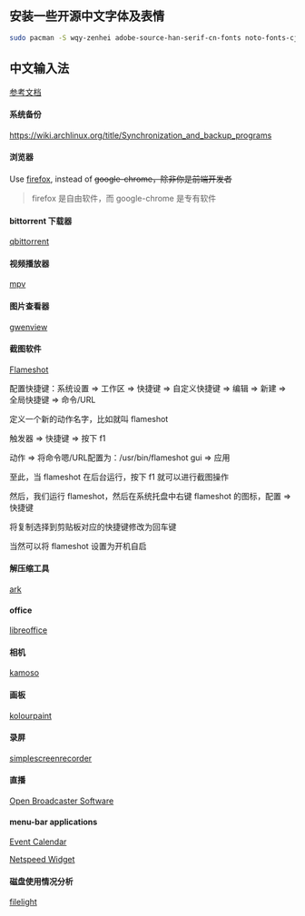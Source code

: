 ## 安装一些开源中文字体及表情

```bash
sudo pacman -S wqy-zenhei adobe-source-han-serif-cn-fonts noto-fonts-cjk noto-fonts-extra noto-fonts-emoji
```

## 中文输入法

[参考文档](https://wiki.archlinux.org/title/Fcitx5_(简体中文))

#### 系统备份

https://wiki.archlinux.org/title/Synchronization_and_backup_programs

#### 浏览器

Use [firefox](https://wiki.archlinux.org/title/firefox), instead of ~~google-chrome，除非你是前端开发者~~

> firefox 是自由软件，而 google-chrome 是专有软件

#### bittorrent 下载器

[qbittorrent](https://archlinux.org/packages/community/x86_64/qbittorrent)

#### 视频播放器

[mpv](https://wiki.archlinux.org/title/mpv)

#### 图片查看器

[gwenview](https://archlinux.org/packages/extra/x86_64/gwenview)

#### 截图软件

[Flameshot](https://wiki.archlinux.org/title/Flameshot)

配置快捷键：系统设置 => 工作区 => 快捷键 => 自定义快捷键 => 编辑 => 新建 => 全局快捷键 => 命令/URL

定义一个新的动作名字，比如就叫 flameshot

触发器 => 快捷键 => 按下 f1

动作 => 将命令嗯/URL配置为：/usr/bin/flameshot gui => 应用

至此，当 flameshot 在后台运行，按下 f1 就可以进行截图操作

然后，我们运行 flameshot，然后在系统托盘中右键 flameshot 的图标，配置 => 快捷键

将复制选择到剪贴板对应的快捷键修改为回车键

当然可以将 flameshot 设置为开机自启

#### 解压缩工具

[ark](https://archlinux.org/packages/extra/x86_64/ark)

#### office

[libreoffice](https://wiki.archlinux.org/title/LibreOffice)

#### 相机

[kamoso](https://archlinux.org/packages/extra/x86_64/kamoso)

#### 画板

[kolourpaint](https://archlinux.org/packages/extra/x86_64/kolourpaint)

#### 录屏

[simplescreenrecorder](https://archlinux.org/packages/community/x86_64/simplescreenrecorder)

#### 直播

[Open Broadcaster Software](https://wiki.archlinux.org/title/Open_Broadcaster_Software)

#### menu-bar applications

[Event Calendar](https://github.com/Zren/plasma-applet-eventcalendar)

[Netspeed Widget](https://github.com/dfaust/plasma-applet-netspeed-widget)

#### 磁盘使用情况分析

[filelight](https://archlinux.org/packages/extra/x86_64/filelight)

